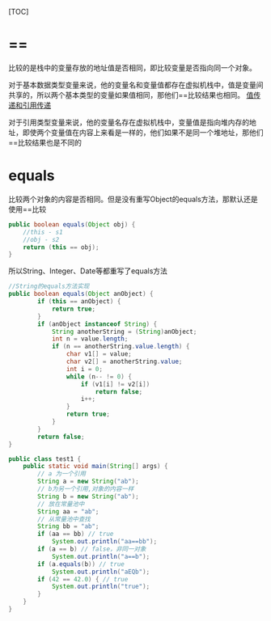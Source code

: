 [TOC]

# ==
比较的是栈中的变量存放的地址值是否相同，即比较变量是否指向同一个对象。

对于基本数据类型变量来说，他的变量名和变量值都存在虚拟机栈中，值是变量间共享的，所以两个基本类型的变量如果值相同，那他们==比较结果也相同。 [值传递和引用传递](./值传递和引用传递.md)

对于引用类型变量来说，他的变量名存在虚拟机栈中，变量值是指向堆内存的地址，即使两个变量值在内容上来看是一样的，他们如果不是同一个堆地址，那他们==比较结果也是不同的

# equals
比较两个对象的内容是否相同。但是没有重写Object的equals方法，那默认还是使用==比较
```java
public boolean equals(Object obj) {
    //this - s1
    //obj - s2
    return (this == obj);
}
```

所以String、Integer、Date等都重写了equals方法
```java
//String的equals方法实现
public boolean equals(Object anObject) {
        if (this == anObject) {
            return true;
        }
        if (anObject instanceof String) {
            String anotherString = (String)anObject;
            int n = value.length;
            if (n == anotherString.value.length) {
                char v1[] = value;
                char v2[] = anotherString.value;
                int i = 0;
                while (n-- != 0) {
                    if (v1[i] != v2[i])
                        return false;
                    i++;
                }
                return true;
            }
        }
        return false;
}
```
```java
public class test1 {
    public static void main(String[] args) {
        // a 为一个引用
        String a = new String("ab"); 
        // b为另一个引用,对象的内容一样
        String b = new String("ab");
        // 放在常量池中
        String aa = "ab"; 
        // 从常量池中查找
        String bb = "ab"; 
        if (aa == bb) // true
            System.out.println("aa==bb");
        if (a == b) // false，非同一对象
            System.out.println("a==b");
        if (a.equals(b)) // true
            System.out.println("aEQb");
        if (42 == 42.0) { // true
            System.out.println("true");
        }
    }
}
```